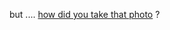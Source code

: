 but .... [how did you take that photo](https://www.reddit.com/r/motorcycles/comments/5v1j2i/my_waterproof_gloves_stopped_being_waterproof_and/ddyj8co/) ?
